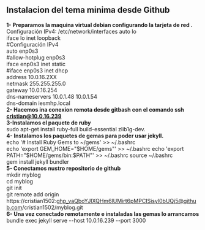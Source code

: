 ## Instalacion del tema minima desde Github 
**1- Preparamos la maquina virtual debian configurando la tarjeta de red .**  
Configuración IPv4: /etc/network/interfaces 
auto lo  
iface lo inet loopback  
#Configuración IPv4  
auto enp0s3  
#allow-hotplug enp0s3  
iface enp0s3 inet static  
#iface enp0s3 inet dhcp  
address 10.0.16.2XX  
netmask 255.255.255.0  
gateway 10.0.16.254  
dns-nameservers 10.0.1.48 10.0.1.54  
dns-domain iesmhp.local  
**2- Hacemos ina conexion remota desde gitbash con el comando ssh cristian@10.0.16.239**  
**3-Instalamos el paquete de ruby**  
sudo apt-get install ruby-full build-essential zlib1g-dev.  
**4- Instalamos los paquetes de gemas para poder usar jekyll.**  
echo '# Install Ruby Gems to ~/gems' >> ~/.bashrc  
echo 'export GEM_HOME="$HOME/gems"' >> ~/.bashrc  
echo 'export PATH="$HOME/gems/bin:$PATH"' >> ~/.bashrc
source ~/.bashrc  
gem install jekyll bundler  
**5- Conectamos nustro repositorio de github**  
mkdir myblog  
cd myblog  
git init  
git remote add origin https://cristian1502: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@github.com/cristian1502/myblog.git  
**6- Una vez conectado remotamente e instaladas las gemas lo arrancamos**  
bundle exec jekyll serve --host 10.0.16.239 --port 3000
